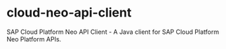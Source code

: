 # cloud-neo-api-client
SAP Cloud Platform Neo API Client - A Java client for SAP Cloud Platform Neo Platform APIs.
